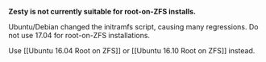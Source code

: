 **Zesty is not currently suitable for root-on-ZFS installs.**

Ubuntu/Debian changed the initramfs script, causing many regressions. Do not use 17.04 for root-on-ZFS installations.

Use [[Ubuntu 16.04 Root on ZFS]] or [[Ubuntu 16.10 Root on ZFS]] instead.
